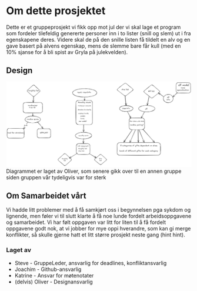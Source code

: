 # Om dette prosjektet

Dette er et gruppeprosjekt vi fikk opp mot jul der vi skal lage et program som fordeler tilefeldig genererte personer inn i to lister (snill og slem) ut i fra egenskapene deres. Videre skal de på den snille listen få tildelt en alv og en gave basert på alvens egenskap, mens de slemme bare får kull (med en 10% sjanse for å bli spist av Gryla på julekvelden).

## Design

![FLowChart](system_design.png)
Diagrammet er laget av Oliver, som senere gikk over til en annen gruppe siden gruppen vår tydeligvis var for sterk

## Om Samarbeidet vårt

Vi hadde litt problemer med å få samkjørt oss i begynnelsen pga sykdom og lignende, men føler vi til slutt klarte å få noe lunde fordelt arbeidsoppgavene og samarbeidet. Vi har følt oppgaven var litt for liten til å få fordelt oppgavene godt nok, at vi jobber for mye oppi hverandre, som kan gi merge konflikter, så skulle gjerne hatt et litt større prosjekt neste gang (hint hint).

### Laget av

- Steve - GruppeLeder, ansvarlig for deadlines, konfliktansvarlig
- Joachim - Github-ansvarlig
- Katrine - Ansvar for møtenotater
- (delvis) Oliver - Designansvarlig
